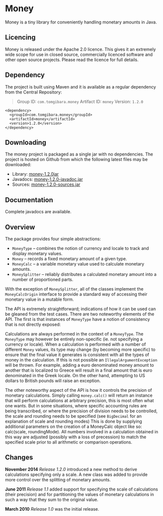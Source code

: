 Money
=====

Money is a tiny library for conveniently handling monetary amounts in Java.

Licencing
---------

Money is released under the Apache 2.0 licence. This gives it an extremely wide
scope for use in closed source, commercially licenced software and other open
source projects. Please read the licence for full details.

Dependency
----------

The project is built using Maven and it is available as a regular dependency
from the Central Repository:

> Group ID:    `com.tomgibara.money`
> Artifact ID: `money`
> Version:     `1.2.0`

    <dependency>
      <groupId>com.tomgibara.money</groupId>
      <artifactId>money</artifactId>
      <version>1.2.0</version>
    </dependency>

Downloading
-----------

The money project is packaged as a single jar with no dependencies.
The project is hosted on Github from which the following latest files may be
downloaded:

 * Library:  [money-1.2.0jar](https://github.com/tomgibara/money/releases/download/money-1.2.0/money-1.2.0.jar)
 * Javadocs: [money-1.2.0-javadoc.jar](https://github.com/tomgibara/money/releases/download/money-1.2.0/money-1.2.0-javadoc.jar)
 * Sources:  [money-1.2.0-sources.jar](https://github.com/tomgibara/money/releases/download/money-1.2.0/money-1.2.0-sources.jar)

Documentation
-------------

Complete javadocs are available.

Overview
--------

The package provides four simple abstractions:

 * `MoneyType`     – combines the notion of currency and locale to track and
                     display monetary values.
 * `Money`         – records a fixed monetary amount of a given type.
 * `MoneyCalc`     – a variable monetary value used to calculate monetary
                     amounts.
 * `MoneySplitter` – reliably distributes a calculated monetary amount into a
                     number of proportioned parts.

With the exception of `MoneySplitter`, all of the classes implement the
`MoneyCalcOrigin` interface to provide a standard way of accessing their
monetary value in a mutable form.

The API is extremely straightforward; indications of how it can be used can be
gleaned from the test cases. There are two noteworthy elements of the API. The
first is that instances of `MoneyType` have a notion of consistency that is not
directly exposed:

Calculations are always performed in the context of a `MoneyType`.
The `MoneyType` may however be entirely non-specific (ie. not specifying a
currency or locale). When a calculation is performed with a number of different
`Money` values, its type may change (by becoming more specific) to ensure that
the final value it generates is consistent with all the types of money in the
calculation. If this is not possible an `IllegalArgumentException` will be
thrown. For example, adding a euro denominated money amount to another that is
localized to Greece will result in a final amount that is euro denominated in
the Greek locale. On the other hand, attempting to US dollars to British pounds
will raise an exception.

The other noteworthy aspect of the API is how it controls the precision of
monetary calculations. Simply calling `money.calc()` will return an instance
that will perform calculations at arbitrary precision, this is most often what
one wants. But in some situations, where specific accounting rules are being
transcribed, or where the precision of division needs to be controlled, the
scale and rounding needs to be specified (see `BigDecimal` for an explanation
of scale and rounding modes) This is done by supplying additional parameters on
the creation of a MoneyCalc object like so: calc(scale, roundingMode). All
numbers involved in a calculation obtained in this way are adjusted (possibly
with a loss of precession) to match the specified scale prior to all arithmetic
or comparison operations.

Changes
-------

**November 2014** *Release 1.2.0* introduced a new method to derive calculations
                  specifying only a scale. A new class was added to provide more
                  control over the splitting of monetary amounts.

**June 2011**     *Release 1.1* added support for specifying the scale of
                  calculations (their precision) and for partitioning the values
                  of monetary calculations in such a way that they sum to the
                  original value.

**March 2010**    *Release 1.0* was the initial release.